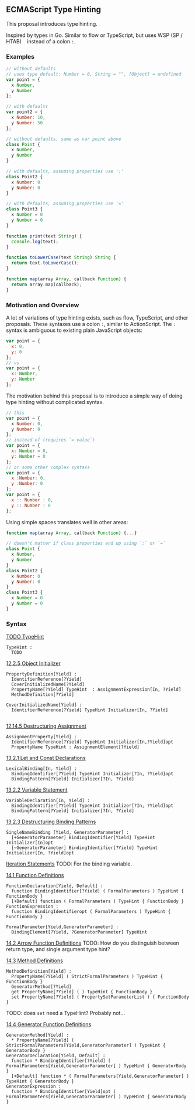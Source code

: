 ## ECMAScript Type Hinting ##

This proposal introduces type hinting.

Inspired by types in Go. Similar to flow or TypeScript, but uses WSP (SP / HTAB) ` ` instead of a colon `:`.

### Examples ###

```javascript
// without defaults
// uses type default: Number = 0, String = "", [Object] = undefined
var point = {
  x Number,
  y Number
};

// with defaults
var point2 = {
  x Number: 10,
  y Number: 50
};

// without defaults, same as var point above
class Point {
  x Number,
  y Number
}

// with defaults, assuming properties use ':'
class Point2 {
  x Number: 0
  y Number: 0
}

// with defaults, assuming properties use '='
class Point3 {
  x Number = 0
  y Number = 0
}

function print(text String) {
  console.log(text);
}

function toLowerCase(text String) String {
  return text.toLowerCase();
}

function map(array Array, callback Function) {
  return array.map(callback);
}
```

### Motivation and Overview ###

A lot of variations of type hinting exists, such as flow, TypeScript, and other proposals. These syntaxes use a colon `:`, similar to ActionScript. The `:` syntax is ambiguous to existing plain JavaScript objects:

```javascript
var point = {
  x: 0,
  y: 0
};
// vs
var point = {
  x: Number,
  y: Number
};
```

The motivation behind this proposal is to introduce a simple way of doing type hinting without complicated syntax.

```javascript
// this
var point = {
  x Number: 0,
  y Number: 0
};
// instead of (requires `= value`)
var point = {
  x: Number = 0,
  y: Number = 0
};
// or some other complex syntaxs
var point = {
  x :Number: 0,
  y :Number: 0
};
var point = {
  x :: Number : 0,
  y :: Number : 0
};
```

Using simple spaces translates well in other areas:
```javascript
function map(array Array, callback Function) {...}

// doesn't matter if class properties end up using `:` or `=`
class Point {
  x Number,
  y Number
}
class Point2 {
  x Number: 0
  y Number: 0
}
class Point3 {
  x Number = 0
  y Number = 0
}
```

### Syntax ###
  [TODO TypeHint](https://people.mozilla.org/~jorendorff/es6-draft.html)
  
  ```
  TypeHint :
    TODO
  ```


  [12.2.5 Object Initializer](https://people.mozilla.org/~jorendorff/es6-draft.html#sec-object-initializer)
  
  ```
  PropertyDefinition[Yield] :
    IdentifierReference[?Yield]
    CoverInitializedName[?Yield]
    PropertyName[?Yield] TypeHint  : AssignmentExpression[In, ?Yield]
    MethodDefinition[?Yield]
    
  CoverInitializedName[Yield] :
    IdentifierReference[?Yield] TypeHint Initializer[In, ?Yield]
  
  
  ```
  [12.14.5 Destructuring Assignment](https://people.mozilla.org/~jorendorff/es6-draft.html#sec-destructuring-assignment)
  ```
  AssignmentProperty[Yield] :
    IdentifierReference[?Yield] TypeHint Initializer[In,?Yield]opt
    PropertyName TypeHint : AssignmentElement[?Yield]
  ```
  
  [13.2.1 Let and Const Declarations](https://people.mozilla.org/~jorendorff/es6-draft.html#sec-let-and-const-declarations)
  ```
  LexicalBinding[In, Yield] :
    BindingIdentifier[?Yield] TypeHint Initializer[?In, ?Yield]opt
    BindingPattern[?Yield] Initializer[?In, ?Yield]
  ```
  
  [13.2.2 Variable Statement](https://people.mozilla.org/~jorendorff/es6-draft.html#sec-variable-statement)
  ```
  VariableDeclaration[In, Yield] :
    BindingIdentifier[?Yield] TypeHint Initializer[?In, ?Yield]opt
    BindingPattern[?Yield] Initializer[?In, ?Yield]
  ```
  
  [13.2.3 Destructuring Binding Patterns](https://people.mozilla.org/~jorendorff/es6-draft.html#sec-destructuring-binding-patterns)
  ```
  SingleNameBinding [Yield, GeneratorParameter] :
    [+GeneratorParameter] BindingIdentifier[Yield] TypeHint Initializer[In]opt
    [~GeneratorParameter] BindingIdentifier[?Yield] TypeHint Initializer[In, ?Yield]opt
  ```
  [Iteration Statements](https://people.mozilla.org/~jorendorff/es6-draft.html#sec-iteration-statements)
  TODO: For the binding variable.
  
  [14.1 Function Definitions](https://people.mozilla.org/~jorendorff/es6-draft.html#sec-function-definitions)
  ```
  FunctionDeclaration[Yield, Default] :
    function BindingIdentifier[?Yield] ( FormalParameters ) TypeHint { FunctionBody }
    [+Default] function ( FormalParameters ) TypeHint { FunctionBody }
  FunctionExpression :
    function BindingIdentifieropt ( FormalParameters ) TypeHint { FunctionBody }
  
  FormalParameter[Yield,GeneratorParameter] :
    BindingElement[?Yield, ?GeneratorParameter] TypeHint
  ```
  
  [14.2 Arrow Function Definitions](https://people.mozilla.org/~jorendorff/es6-draft.html#sec-arrow-function-definitions)
  TODO: How do you distinguish between return type, and single argument type hint?
  
  [14.3 Method Definitions](https://people.mozilla.org/~jorendorff/es6-draft.html#sec-method-definitions)
  ```
  MethodDefinition[Yield] :
    PropertyName[?Yield] ( StrictFormalParameters ) TypeHint { FunctionBody }
    GeneratorMethod[?Yield]
    get PropertyName[?Yield] ( ) TypeHint { FunctionBody }
    set PropertyName[?Yield] ( PropertySetParameterList ) { FunctionBody }
  ```
  TODO: does `set` need a TypeHint? Probably not...
  
  [14.4 Generator Function Definitions](https://people.mozilla.org/~jorendorff/es6-draft.html#sec-generator-function-definitions)
  ```
  GeneratorMethod[Yield] :
    * PropertyName[?Yield] ( StrictFormalParameters[Yield,GeneratorParameter] ) TypeHint { GeneratorBody }
  GeneratorDeclaration[Yield, Default] :
    function * BindingIdentifier[?Yield] ( FormalParameters[Yield,GeneratorParameter] ) TypeHint { GeneratorBody }
    [+Default] function * ( FormalParameters[Yield,GeneratorParameter] ) TypeHint { GeneratorBody }
  GeneratorExpression :
    function * BindingIdentifier[Yield]opt ( FormalParameters[Yield,GeneratorParameter] ) TypeHint { GeneratorBody }
  ```
